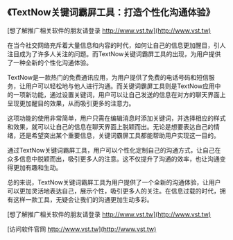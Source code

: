 ## **《TextNow关键词霸屏工具：打造个性化沟通体验》**

[想了解推广相关软件的朋友请登录 http://www.vst.tw](http://www.vst.tw)

在当今社交网络充斥着大量信息和内容的时代，如何让自己的信息更加醒目，引人注目成为了许多人关注的问题。而TextNow关键词霸屏工具的出现，为用户提供了一种全新的个性化沟通体验。

TextNow是一款热门的免费通讯应用，为用户提供了免费的电话号码和短信服务，让用户可以轻松地与他人进行沟通。而关键词霸屏工具则是TextNow应用中的一项新功能，通过设置关键词，用户可以让自己发送的信息在对方的聊天界面上呈现更加醒目的效果，从而吸引更多的注意力。

这项功能的使用非常简单，用户只需在编辑消息时添加关键词，并选择相应的样式和效果，就可以让自己的信息在聊天界面上脱颖而出。无论是想要表达自己的情绪，还是希望突出某个重要信息，关键词霸屏工具都能帮助用户实现这一目的。

通过TextNow关键词霸屏工具，用户可以个性化定制自己的沟通方式，让自己在众多信息中脱颖而出，吸引更多人的注意。这不仅提升了沟通的效率，也让沟通变得更加有趣和生动。

总的来说，TextNow关键词霸屏工具为用户提供了一个全新的沟通体验，让用户可以更加灵活地表达自己，展示个性，吸引更多人的关注。在信息过载的时代，拥有这样一款工具，无疑会让我们的沟通更加生动多彩。

[想了解推广相关软件的朋友请登录 http://www.vst.tw](http://www.vst.tw)


[访问软件官网 http://www.vst.tw](http://www.vst.tw)
